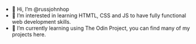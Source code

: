 - 👋 Hi, I’m @russjohnhop
- 👀 I’m interested in learning HTMTL, CSS and JS to have fully functional web development skills.
- 🌱 I’m currently learning using The Odin Project, you can find many of my projects here.

